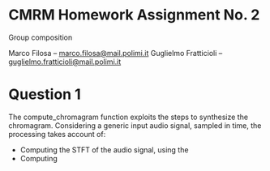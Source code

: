 # CMRM Homework Assignment No. 2

Group composition 

Marco Filosa – marco.filosa@mail.polimi.it
Guglielmo Fratticioli – guglielmo.fratticioli@mail.polimi.it 


# Question 1

The compute_chromagram function exploits the steps to synthesize the chromagram. Considering a generic input audio signal, sampled in time, the processing takes account of:
- Computing the STFT of the audio signal, using the 
- Computing 
 